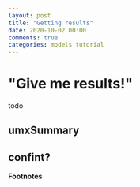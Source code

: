 ```yaml
---
layout: post
title: "Getting results"
date: 2020-10-02 00:00
comments: true
categories: models tutorial
---
```


# "Give me results!"

todo
## umxSummary
## confint?

**Footnotes**
[^1]: 